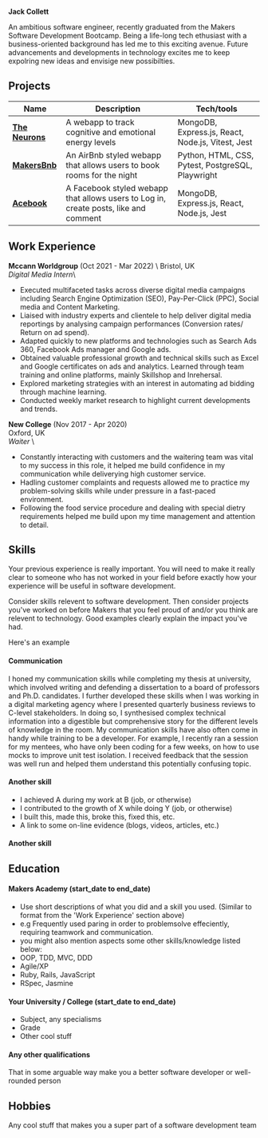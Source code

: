 **Jack Collett**

An ambitious software engineer, recently graduated from the Makers Software Development Bootcamp. Being a life-long tech ethusiast with a business-oriented background has led me to this exciting avenue. Future advancements and developments in technology excites me to keep expolring new ideas and envisige new possibilties.  

## Projects

| Name                         | Description       | Tech/tools        |
| ---------------------------- | ----------------- | ----------------- |
| **[The Neurons](https://github.com/tomgame984/The-Neurons)**               | A webapp to track cognitive and emotional energy levels| MongoDB, Express.js, React, Node.js, Vitest, Jest |
| **[MakersBnb](https://github.com/tahmidachoudhury/makersbnb-python-tangerine)**                 | An AirBnb styled webapp that allows users to book rooms for the night | Python, HTML, CSS, Pytest, PostgreSQL, Playwright |
| **[Acebook](https://github.com/JackCollett/Acebook)** | A Facebook styled webapp that allows users to Log in, create posts, like and comment | MongoDB, Express.js, React, Node.js, Jest             |

## Work Experience

**Mccann Worldgroup** (Oct 2021 - Mar 2022) \ 
Bristol, UK \
_Digital Media Intern_\

- Executed multifaceted tasks across diverse digital media campaigns including Search Engine Optimization (SEO), Pay-Per-Click (PPC), Social media and Content Marketing.
- Liaised with industry experts and clientele to help deliver digital media reportings by analysing campaign performances (Conversion rates/ Return on ad spend).
- Adapted quickly to new platforms and technologies such as Search Ads 360, Facebook Ads manager and Google ads. 
- Obtained valuable professional growth and technical skills such as Excel and Google certificates on ads and analytics. Learned through team training and online platforms, mainly Skillshop and Inrehersal.
- Explored marketing strategies with an interest in automating ad bidding through machine learning.
- Conducted weekly market research to highlight current developments and trends.


**New College** (Nov 2017 - Apr 2020)  \
Oxford, UK \
_Waiter_ \

- Constantly interacting with customers and the waitering team was vital to my success in this role, it helped me build confidence in my communication while deliverying high customer service.
- Hadling customer complaints and requests allowed me to practice my problem-solving skills while under pressure in a fast-paced environment.
- Following the food service procedure and dealing with special dietry requirements helped me build upon my time management and attention to detail. 

## Skills

Your previous experience is really important. You will need to make it really clear to someone who has not worked in your field before exactly how your experience will be useful in software development.

Consider skills relevent to software development. Then consider projects you've worked on before Makers that you feel proud of and/or you think are relevent to technology. Good examples clearly explain the impact you've had. 


Here's an example

#### Communication
I honed my communication skills while completing my thesis at university, which involved writing and defending a dissertation to a board of professors and Ph.D. candidates. I further developed these skills when I was working in a digital marketing agency where I presented quarterly business reviews to C-level stakeholders. In doing so, I synthesised complex technical information into a digestible but comprehensive story for the different levels of knowledge in the room. My communication skills have also often come in handy while training to be a developer. For example, I recently ran a session for my mentees, who have only been coding for a few weeks, on how to use mocks to improve unit test isolation. I received feedback that the session was well run and helped them understand this potentially confusing topic.

#### Another skill

- I achieved A during my work at B (job, or otherwise)
- I contributed to the growth of X while doing Y (job, or otherwise)
- I built this, made this, broke this, fixed this, etc.
- A link to some on-line evidence (blogs, videos, articles, etc.)

#### Another skill


## Education

#### Makers Academy (start_date to end_date)
- Use short descriptions of what you did and a skill you used. (Similar to format from the 'Work Experience' section above)
- e.g Frequently used paring in order to problemsolve effeciently, requiring teamwork and communication.
- you might also mention aspects some other skills/knowledge listed below: 
- OOP, TDD, MVC, DDD
- Agile/XP
- Ruby, Rails, JavaScript
- RSpec, Jasmine

#### Your University / College (start_date to end_date)

- Subject, any specialisms
- Grade
- Other cool stuff

#### Any other qualifications

That in some arguable way make you a better software developer or well-rounded person

## Hobbies

Any cool stuff that makes you a super part of a software development team
